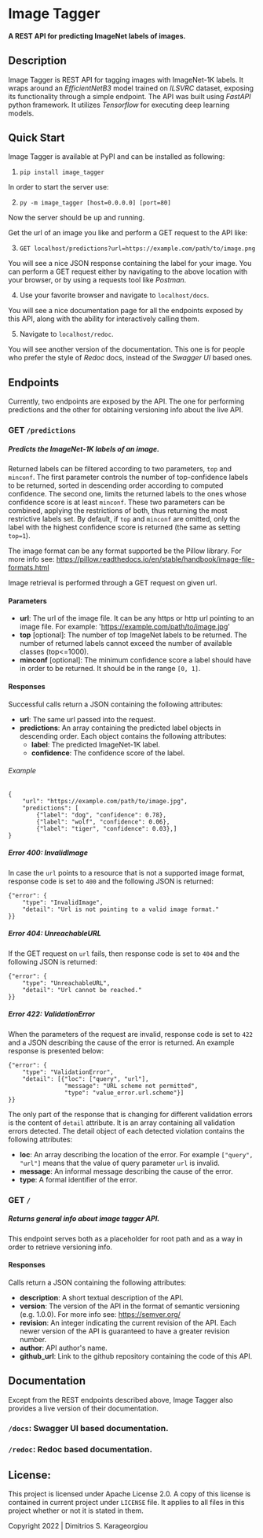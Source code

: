 # Image Tagger
#### A REST API for predicting ImageNet labels of images.

## Description
Image Tagger is REST API for tagging images with ImageNet-1K labels.
It wraps around an _EfficientNetB3_ model trained on _ILSVRC_ dataset,
exposing its functionality through a simple endpoint. The API was built using
_FastAPI_ python framework. It utilizes _Tensorflow_ for executing deep 
learning models.  

## Quick Start
Image Tagger is available at PyPI and can be installed as following:

1. `pip install image_tagger`

In order to start the server use:

2. `py -m image_tagger [host=0.0.0.0] [port=80]`

Now the server should be up and running. 

Get the url of an image you like and perform a GET request to the API like:

3. `GET localhost/predictions?url=https://example.com/path/to/image.png`

You will see a nice JSON response containing the label for your image. 
You can perform a GET request either by navigating to the above location
with your browser, or by using a requests tool like _Postman_.

4. Use your favorite browser and navigate to `localhost/docs`.

You will see a nice documentation page for all the endpoints
exposed by this API, along with the ability for interactively
calling them. 

5. Navigate to `localhost/redoc`.

You will see another version of the documentation. This one is for
people who prefer the style of _Redoc_ docs, instead of the _Swagger UI_
based ones.

## Endpoints

Currently, two endpoints are exposed by the API. The one for performing
predictions and the other for obtaining versioning info about the live API.

### GET `/predictions`
##### Predicts the ImageNet-1K labels of an image.

Returned labels can be filtered according to two parameters, `top` and `minconf`.
The first parameter controls the number of top-confidence labels to be
returned, sorted in descending order according to computed confidence. The
second one, limits the returned labels to the ones whose confidence score is
at least `minconf`. These two parameters can be combined, applying the restrictions
of both, thus returning the most restrictive labels set.
By default, if `top` and `minconf` are omitted, only the label with the highest
confidence score is returned (the same as setting `top=1`).

The image format can be any format supported be the Pillow library. For
more info see: https://pillow.readthedocs.io/en/stable/handbook/image-file-formats.html

Image retrieval is performed through a GET request on given url.

#### Parameters

- **url**: The url of the image file. It can be any https or http url pointing
   to an image file. For example: 'https://example.com/path/to/image.jpg'
- **top** [optional]: The number of top ImageNet labels to be returned. The number
   of returned labels cannot exceed the number of available classes
   (top<=1000).
- **minconf** [optional]: The minimum confidence score a label should have in order to be
   returned. It should be in the range `[0, 1]`.

#### Responses

Successful calls return a JSON containing the following attributes:

* __url__: The same url passed into the request.
* __predictions__: An array containing the predicted label objects in descending order.
   Each object contains the following attributes:
   - __label__: The predicted ImageNet-1K label.
   - __confidence__: The confidence score of the label.

###### Example
```
{
    "url": "https://example.com/path/to/image.jpg",
    "predictions": [
        {"label": "dog", "confidence": 0.78},
        {"label": "wolf", "confidence": 0.06},
        {"label": "tiger", "confidence": 0.03},]
}
```

##### Error 400: InvalidImage

In case the `url` points to a resource that is not a supported image format,
response code is set to `400` and the following JSON is returned:
```
{"error": {
    "type": "InvalidImage",
    "detail": "Url is not pointing to a valid image format."
}}
```

##### Error 404: UnreachableURL

If the GET request on `url` fails, then response code is set to `404` and the
   following JSON is returned:
```
{"error": {
    "type": "UnreachableURL",
    "detail": "Url cannot be reached."
}}
```

##### Error 422: ValidationError

When the parameters of the request are invalid, response code is set to `422` and
   a JSON describing the cause of the error is returned. An example response is
   presented below:
```
{"error": {
    "type": "ValidationError",
    "detail": [{"loc": ["query", "url"],
                "message": "URL scheme not permitted",
                "type": "value_error.url.scheme"}]
}}
```

The only part of the response that is changing for different validation errors
is the content of `detail` attribute. It is an array containing all validation
errors detected. The detail object of each detected violation contains the
following attributes:

* __loc__:  An array describing the location of the error. For example
   `["query", "url"]` means that the value of query parameter `url` is invalid.
* __message__: An informal message describing the cause of the error.
* __type__: A formal identifier of the error.

### GET `/`
##### Returns general info about image tagger API.

This endpoint serves both as a placeholder for root path and as a way in order
to retrieve versioning info.

#### Responses

Calls return a JSON containing the following attributes:

* __description__: A short textual description of the API.
* __version__: The version of the API in the format of semantic versioning
   (e.g. 1.0.0). For more info see: https://semver.org/
* __revision__: An integer indicating the current revision of the API.
   Each newer version of the API is guaranteed to have a greater revision
   number.
* __author__: API author's name.
* __github_url__: Link to the github repository containing the code of this API.

## Documentation

Except from the REST endpoints described above, Image Tagger also provides a live version
of their documentation.

### `/docs`: Swagger UI based documentation.

### `/redoc`: Redoc based documentation.

## License:
This project is licensed under Apache License 2.0. A copy of this license is contained in current 
project under `LICENSE` file. It applies to all files in this project whether or not it is stated in them.

Copyright 2022 | Dimitrios S. Karageorgiou
